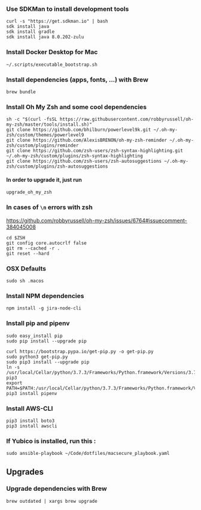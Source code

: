 ### Use SDKMan to install development tools
```
curl -s "https://get.sdkman.io" | bash
sdk install java
sdk install gradle
sdk install java 8.0.202-zulu
```

### Install Docker Desktop for Mac
```
~/.scripts/executable_bootstrap.sh
```

### Install dependencies (apps, fonts, ...) with Brew
`brew bundle`

### Install Oh My Zsh and some cool dependencies
```
sh -c "$(curl -fsSL https://raw.githubusercontent.com/robbyrussell/oh-my-zsh/master/tools/install.sh)"
git clone https://github.com/bhilburn/powerlevel9k.git ~/.oh-my-zsh/custom/themes/powerlevel9
git clone https://github.com/AlexisBRENON/oh-my-zsh-reminder ~/.oh-my-zsh/custom/plugins/reminder
git clone https://github.com/zsh-users/zsh-syntax-highlighting.git ~/.oh-my-zsh/custom/plugins/zsh-syntax-highlighting
git clone https://github.com/zsh-users/zsh-autosuggestions ~/.oh-my-zsh/custom/plugins/zsh-autosuggestions
```
#### In order to upgrade it, just run
`upgrade_oh_my_zsh`

### In cases of `\n` errors with zsh
https://github.com/robbyrussell/oh-my-zsh/issues/6764#issuecomment-384045008
```
cd $ZSH
git config core.autocrlf false
git rm --cached -r .
git reset --hard
```

### OSX Defaults
```
sudo sh .macos
```

### Install NPM dependencies
`npm install -g jira-node-cli`

### Install pip and pipenv
```
sudo easy_install pip
sudo pip install --upgrade pip

curl https://bootstrap.pypa.io/get-pip.py -o get-pip.py
sudo python3 get-pip.py
sudo pip3 install --upgrade pip
ln -s /usr/local/Cellar/python/3.7.3/Frameworks/Python.framework/Versions/3.7/bin/pip pip3
export PATH=$PATH:/usr/local/Cellar/python/3.7.3/Frameworks/Python.framework/Versions/3.7/bin/
pip3 install pipenv
```

### Install AWS-CLI
```
pip3 install boto3
pip3 install awscli
```

### If Yubico is installed, run this :
`sudo ansible-playbook ~/Code/dotfiles/macsecure_playbook.yaml`

## Upgrades

### Upgrade dependencies with Brew
`brew outdated | xargs brew upgrade`

